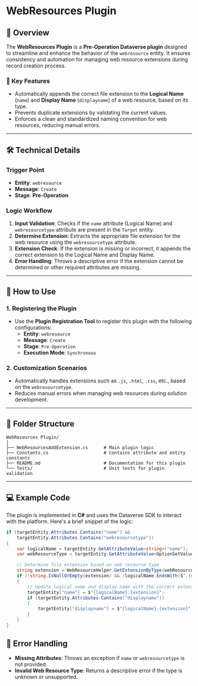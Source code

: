 # WebResources Plugin

## 📄 Overview

The **WebResources Plugin** is a **Pre-Operation Dataverse plugin** designed to streamline and enhance the behavior of the `webresource` entity. It ensures consistency and automation for managing web resource extensions during record creation process.

### 🎯 Key Features

- Automatically appends the correct file extension to the **Logical Name** (`name`) and **Display Name** (`displayname`) of a web resource, based on its type.
- Prevents duplicate extensions by validating the current values.
- Enforces a clean and standardized naming convention for web resources, reducing manual errors.

---

## 🛠️ Technical Details

### **Trigger Point**
- **Entity**: `webresource`
- **Message**: `Create`
- **Stage**: **Pre-Operation**

### **Logic Workflow**
1. **Input Validation**: Checks if the `name` attribute (Logical Name) and `webresourcetype` attribute are present in the `Target` entity.
2. **Determine Extension**: Extracts the appropriate file extension for the web resource using the `webresourcetype` attribute.
3. **Extension Check**: If the extension is missing or incorrect, it appends the correct extension to the Logical Name and Display Name.
4. **Error Handling**: Throws a descriptive error if the extension cannot be determined or other required attributes are missing.

---

## 🔧 How to Use

### 1. **Registering the Plugin**
- Use the **Plugin Registration Tool** to register this plugin with the following configurations:
  - **Entity**: `webresource`
  - **Message**: `Create`
  - **Stage**: `Pre-Operation`
  - **Execution Mode**: `Synchronous`
  
### 2. **Customization Scenarios**
- Automatically handles extensions such as `.js`, `.html`, `.css`, etc., based on the `webresourcetype`.
- Reduces manual errors when managing web resources during solution development.

---

## 📂 Folder Structure

```plaintext
WebResources Plugin/
│
├── WebResourcesAddExtension.cs      # Main plugin logic
├── Constants.cs                     # Contains attribute and entity constants
├── README.md                        # Documentation for this plugin
└── Tests/                           # Unit tests for plugin validation
```

---

## 💻 Example Code

The plugin is implemented in **C#** and uses the Dataverse SDK to interact with the platform. Here's a brief snippet of the logic:

```csharp
if (targetEntity.Attributes.Contains("name") && 
    targetEntity.Attributes.Contains("webresourcetype"))
{
    var logicalName = targetEntity.GetAttributeValue<string>("name");
    var webResourceType = targetEntity.GetAttributeValue<OptionSetValue>("webresourcetype")?.Value;

    // Determine file extension based on web resource type
    string extension = WebResourceHelper.GetExtensionByType(webResourceType);
    if (!string.IsNullOrEmpty(extension) && !logicalName.EndsWith($".{extension}", StringComparison.OrdinalIgnoreCase))
    {
        // Update logical name and display name with the correct extension
        targetEntity["name"] = $"{logicalName}.{extension}";
        if (targetEntity.Attributes.Contains("displayname"))
        {
            targetEntity["displayname"] = $"{logicalName}.{extension}";
        }
    }
}
```
## 🚨 Error Handling

- **Missing Attributes**: Throws an exception if `name` or `webresourcetype` is not provided.
- **Invalid Web Resource Type**: Returns a descriptive error if the type is unknown or unsupported.


